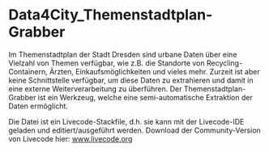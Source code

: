 # Data4City_Themenstadtplan-Grabber
Im Themenstadtplan der Stadt Dresden sind urbane Daten über eine Vielzahl von Themen verfügbar, wie z.B. die Standorte von Recycling-Containern, Ärzten, Einkaufsmöglichkeiten und vieles mehr. Zurzeit ist aber keine Schnittstelle verfügbar, um diese Daten zu extrahieren und damit in eine externe Weiterverarbeitung zu überführen. Der Themenstadtplan-Grabber ist ein Werkzeug, welche eine semi-automatische Extraktion der Daten ermöglicht.

Die Datei ist ein Livecode-Stackfile, d.h. sie kann mit der Livecode-IDE geladen und editiert/ausgeführt werden. 
Download der Community-Version von Livecode hier: www.livecode.org
